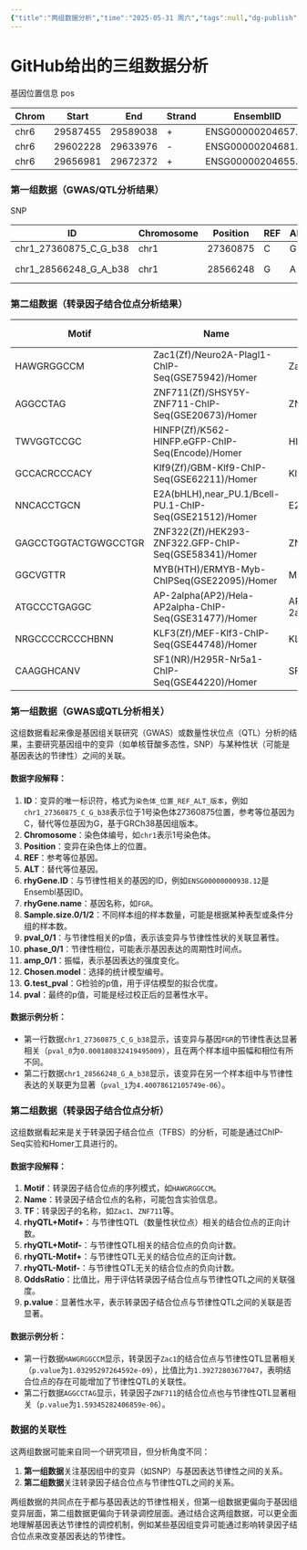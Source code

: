 ```yaml
---
{"title":"两组数据分析","time":"2025-05-31 周六","tags":null,"dg-publish":true,"permalink":"/300 评价/L文献/rhyQTL/两组数据分析/","dgPassFrontmatter":true,"created":"2025-05-31T14:56:19.842+08:00","updated":"2025-06-01T13:32:13.721+08:00"}
---
```


# GitHub给出的三组数据分析
基因位置信息 pos

| Chrom | Start    | End      | Strand | EnsemblID          | GeneID             | GeneSymbol | GeneName | FlankStart | FlankEnd |
| ----- | -------- | -------- | ------ | ------------------ | ------------------ | ---------- | -------- | ---------- | -------- |
| chr6  | 29587455 | 29589038 | +      | ENSG00000204657.3  | ENSG00000204657.3  | OR2H2      | OR2H2    | 28587455   | 30587455 |
| chr6  | 29602228 | 29633976 | -      | ENSG00000204681.10 | ENSG00000204681.10 | GABBR1     | GABBR1   | 28602228   | 30602228 |
| chr6  | 29656981 | 29672372 | +      | ENSG00000204655.11 | ENSG00000204655.11 | MOG        | MOG      | 28656981   | 30656981 |
### 第一组数据（GWAS/QTL分析结果）
SNP

| ID                        | Chromosome | Position   | REF | ALT | rhyGene.ID            | rhyGene.name   | Sample.size.0   | Sample.size.1   | Sample.size.2   | pval_0                     | phase_0                | amp_0                    | pval_1                     | phase_1                | amp_1                    | Chosen.model   | G.test_pval             | pval                      |
|---------------------------|------------|------------|------|------|-----------------------|----------------|-----------------|------------------|------------------|----------------------------|------------------------|--------------------------|----------------------------|------------------------|--------------------------|------------------|-------------------------|--------------------------|
| chr1_27360875_C_G_b38     | chr1       | 27360875   | C    | G    | ENSG00000000938.12    | FGR            | 261             | 249              | 59               | 0.000180832419495009       | 19.7954981855796        | 0.626899050968903        | 0.363501568701486        | 20.4849165555806        | 0.187448803585998        | 2                   | 0                       | 0.000188246580715082     |
| chr1_28566248_G_A_b38     | chr1       | 28566248   | G    | A    | ENSG00000000938.12    | FGR            | 257             | 239              | 73               | 0.475559478668355         | 20.083459926903         | 0.180310470825895        | 4.40078612105749e-06     | 19.2888997874427        | 0.72450220673997         | 3                   | 0                       | 9.32080383273013e-07     |

### 第二组数据（转录因子结合位点分析结果）
| Motif          | Name                                                                 | TF       | rhyQTL+Motif+   | rhyQTL+Motif-   | rhyQTL-Motif+   | rhyQTL-Motif-   | OddsRatio               | p.value                 |
|----------------|----------------------------------------------------------------------|----------|-----------------|-----------------|-----------------|-----------------|-------------------------|-------------------------|
| HAWGRGGCCM     | Zac1(Zf)/Neuro2A-Plagl1-ChIP-Seq(GSE75942)/Homer                     | Zac1     | 382             | 98642           | 29591           | 10642246        | 1.39272803677047        | 1.03295297264592e-09    |
| AGGCCTAG       | ZNF711(Zf)/SHSY5Y-ZNF711-ChIP-Seq(GSE20673)/Homer                    | ZNF711   | 245             | 98779           | 19098           | 10652739        | 1.38345904871476        | 1.59345282406859e-06    |
| TWVGGTCCGC     | HINFP(Zf)/K562-HINFP.eGFP-ChIP-Seq(Encode)/Homer                     | HINFP    | 92              | 98932           | 7215            | 10664622        | 1.37454681945809        | 0.0038517231022518      |
| GCCACRCCCACY   | Klf9(Zf)/GBM-Klf9-ChIP-Seq(GSE62211)/Homer                           | Klf9     | 931             | 98093           | 74030           | 10597807        | 1.35868651795896        | 1.06086771763029e-18    |
| NNCACCTGCN     | E2A(bHLH),near_PU.1/Bcell-PU.1-ChIP-Seq(GSE21512)/Homer             | E2A      | 615             | 98409           | 48906           | 10622931        | 1.35744374862607        | 7.92389543335335e-13    |
| GAGCCTGGTACTGWGCCTGR | ZNF322(Zf)/HEK293-ZNF322.GFP-ChIP-Seq(GSE58341)/Homer          | ZNF322   | 1443            | 97581           | 115585          | 10556252        | 1.35054380817252        | 5.91542041548052e-27    |
| GGCVGTTR       | MYB(HTH)/ERMYB-Myb-ChIPSeq(GSE22095)/Homer                           | MYB      | 85              | 98939           | 6825            | 10665012        | 1.34248473138453        | 0.00955284635209933     |
| ATGCCCTGAGGC   | AP-2alpha(AP2)/Hela-AP2alpha-ChIP-Seq(GSE31477)/Homer               | AP-2alpha| 461             | 98563           | 37166           | 10634671        | 1.3383339817007         | 2.94136108801228e-09    |
| NRGCCCCRCCCHBNN| KLF3(Zf)/MEF-Klf3-ChIP-Seq(GSE44748)/Homer                           | KLF3     | 1379            | 97645           | 111645          | 10560192        | 1.335814286027          | 3.28264496541527e-24    |
| CAAGGHCANV     | SF1(NR)/H295R-Nr5a1-ChIP-Seq(GSE44220)/Homer                         | SF1      | 358             | 98666           | 28998           | 10642839        | 1.33169320334341        | 2.57489163492042e-07    |


### 第一组数据（GWAS或QTL分析相关）
这组数据看起来像是基因组关联研究（GWAS）或数量性状位点（QTL）分析的结果，主要研究基因组中的变异（如单核苷酸多态性，SNP）与某种性状（可能是基因表达的节律性）之间的关联。

#### 数据字段解释：
1. **ID**：变异的唯一标识符，格式为`染色体_位置_REF_ALT_版本`，例如`chr1_27360875_C_G_b38`表示位于1号染色体27360875位置，参考等位基因为C，替代等位基因为G，基于GRCh38基因组版本。
2. **Chromosome**：染色体编号，如`chr1`表示1号染色体。
3. **Position**：变异在染色体上的位置。
4. **REF**：参考等位基因。
5. **ALT**：替代等位基因。
6. **rhyGene.ID**：与节律性相关的基因的ID，例如`ENSG00000000938.12`是Ensembl基因ID。
7. **rhyGene.name**：基因名称，如`FGR`。
8. **Sample.size.0/1/2**：不同样本组的样本数量，可能是根据某种表型或条件分组的样本数。
9. **pval_0/1**：与节律性相关的p值，表示该变异与节律性性状的关联显著性。
10. **phase_0/1**：节律性相位，可能表示基因表达的周期性时间点。
11. **amp_0/1**：振幅，表示基因表达的强度变化。
12. **Chosen.model**：选择的统计模型编号。
13. **G.test_pval**：G检验的p值，用于评估模型的拟合优度。
14. **pval**：最终的p值，可能是经过校正后的显著性水平。

#### 数据示例分析：
- 第一行数据`chr1_27360875_C_G_b38`显示，该变异与基因`FGR`的节律性表达显著相关（`pval_0`为`0.000180832419495009`），且在两个样本组中振幅和相位有所不同。
- 第二行数据`chr1_28566248_G_A_b38`显示，该变异在另一个样本组中与节律性表达的关联更为显著（`pval_1`为`4.40078612105749e-06`）。

### 第二组数据（转录因子结合位点分析）
这组数据看起来是关于转录因子结合位点（TFBS）的分析，可能是通过ChIP-Seq实验和Homer工具进行的。

#### 数据字段解释：
1. **Motif**：转录因子结合位点的序列模式，如`HAWGRGGCCM`。
2. **Name**：转录因子结合位点的名称，可能包含实验信息。
3. **TF**：转录因子的名称，如`Zac1`、`ZNF711`等。
4. **rhyQTL+Motif+**：与节律性QTL（数量性状位点）相关的结合位点的正向计数。
5. **rhyQTL+Motif-**：与节律性QTL相关的结合位点的负向计数。
6. **rhyQTL-Motif+**：与节律性QTL无关的结合位点的正向计数。
7. **rhyQTL-Motif-**：与节律性QTL无关的结合位点的负向计数。
8. **OddsRatio**：比值比，用于评估转录因子结合位点与节律性QTL之间的关联强度。
9. **p.value**：显著性水平，表示转录因子结合位点与节律性QTL之间的关联是否显著。

#### 数据示例分析：
- 第一行数据`HAWGRGGCCM`显示，转录因子`Zac1`的结合位点与节律性QTL显著相关（`p.value`为`1.03295297264592e-09`），比值比为`1.39272803677047`，表明结合位点的存在可能增加了节律性QTL的关联性。
- 第二行数据`AGGCCTAG`显示，转录因子`ZNF711`的结合位点也与节律性QTL显著相关（`p.value`为`1.59345282406859e-06`）。

### 数据的关联性
这两组数据可能来自同一个研究项目，但分析角度不同：
1. **第一组数据**关注基因组中的变异（如SNP）与基因表达节律性之间的关系。
2. **第二组数据**关注转录因子结合位点与节律性QTL之间的关系。

两组数据的共同点在于都与基因表达的节律性相关，但第一组数据更偏向于基因组变异层面，第二组数据更偏向于转录调控层面。通过结合这两组数据，可以更全面地理解基因表达节律性的调控机制，例如某些基因组变异可能通过影响转录因子结合位点来改变基因表达的节律性。
